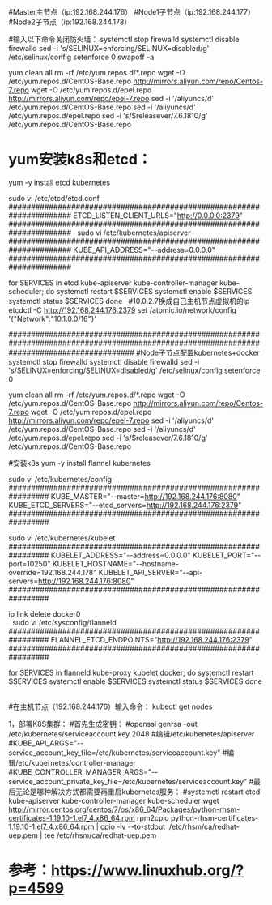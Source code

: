 #Master主节点（ip:192.168.244.176）
#Node1子节点（ip:192.168.244.177）
#Node2子节点（ip:192.168.244.178）

#输入以下命令关闭防火墙：
systemctl stop firewalld
systemctl disable firewalld
sed -i 's/SELINUX=enforcing/SELINUX=disabled/g' /etc/selinux/config
setenforce 0
swapoff -a

yum clean all
rm -rf /etc/yum.repos.d/*.repo
wget -O /etc/yum.repos.d/CentOS-Base.repo http://mirrors.aliyun.com/repo/Centos-7.repo
wget -O /etc/yum.repos.d/epel.repo http://mirrors.aliyun.com/repo/epel-7.repo
sed -i '/aliyuncs/d' /etc/yum.repos.d/CentOS-Base.repo
sed -i '/aliyuncs/d' /etc/yum.repos.d/epel.repo
sed -i 's/$releasever/7.6.1810/g' /etc/yum.repos.d/CentOS-Base.repo

# yum安装k8s和etcd：
yum -y install etcd kubernetes
 

sudo vi /etc/etcd/etcd.conf
######################################################################
ETCD_LISTEN_CLIENT_URLS="http://0.0.0.0:2379" 
######################################################################
 
sudo vi /etc/kubernetes/apiserver
######################################################################
KUBE_API_ADDRESS="--address=0.0.0.0" 
######################################################################

for SERVICES in etcd kube-apiserver kube-controller-manager kube-scheduler; do 
systemctl restart $SERVICES 
systemctl enable $SERVICES 
systemctl status $SERVICES 
done 
 
#10.0.2.7换成自己主机节点虚拟机的ip
etcdctl -C http://192.168.244.176:2379 set /atomic.io/network/config '{"Network":"10.1.0.0/16"}'

############################################################################################################################################
#Node子节点配置kubernetes+docker
systemctl stop firewalld
systemctl disable firewalld
sed -i 's/SELINUX=enforcing/SELINUX=disabled/g' /etc/selinux/config
setenforce 0

yum clean all
rm -rf /etc/yum.repos.d/*.repo
wget -O /etc/yum.repos.d/CentOS-Base.repo http://mirrors.aliyun.com/repo/Centos-7.repo
wget -O /etc/yum.repos.d/epel.repo http://mirrors.aliyun.com/repo/epel-7.repo
sed -i '/aliyuncs/d' /etc/yum.repos.d/CentOS-Base.repo
sed -i '/aliyuncs/d' /etc/yum.repos.d/epel.repo
sed -i 's/$releasever/7.6.1810/g' /etc/yum.repos.d/CentOS-Base.repo

#安装k8s
yum -y install flannel kubernetes

sudo vi /etc/kubernetes/config
#################################################################
KUBE_MASTER="--master=http://192.168.244.176:8080" 
KUBE_ETCD_SERVERS="--etcd_servers=http://192.168.244.176:2379"
################################################################# 

sudo vi /etc/kubernetes/kubelet
#################################################################
KUBELET_ADDRESS="--address=0.0.0.0"
KUBELET_PORT="--port=10250" 
KUBELET_HOSTNAME="--hostname-override=192.168.244.178" 
KUBELET_API_SERVER="--api-servers=http://192.168.244.176:8080" 
################################################################# 

ip link delete docker0  
 
sudo vi /etc/sysconfig/flanneld
#################################################################
FLANNEL_ETCD_ENDPOINTS="http://192.168.244.176:2379" 
#################################################################

for SERVICES in flanneld kube-proxy kubelet docker; do 
systemctl restart $SERVICES 
systemctl enable $SERVICES 
systemctl status $SERVICES 
done
 

#在主机节点（192.168.244.176）输入命令：
kubectl get nodes




1，部署K8S集群：
#首先生成密钥：
#openssl genrsa -out /etc/kubernetes/serviceaccount.key 2048
#编辑/etc/kubenetes/apiserver
#KUBE_API_ARGS="--service_account_key_file=/etc/kubernetes/serviceaccount.key"
#编辑/etc/kubernetes/controller-manager
#KUBE_CONTROLLER_MANAGER_ARGS="--service_account_private_key_file=/etc/kubernetes/serviceaccount.key"
#最后无论是哪种解决方式都需要再重启kubernetes服务：
#systemctl restart etcd kube-apiserver kube-controller-manager kube-scheduler
wget http://mirror.centos.org/centos/7/os/x86_64/Packages/python-rhsm-certificates-1.19.10-1.el7_4.x86_64.rpm
rpm2cpio python-rhsm-certificates-1.19.10-1.el7_4.x86_64.rpm | cpio -iv --to-stdout ./etc/rhsm/ca/redhat-uep.pem | tee /etc/rhsm/ca/redhat-uep.pem

# 参考：https://www.linuxhub.org/?p=4599

